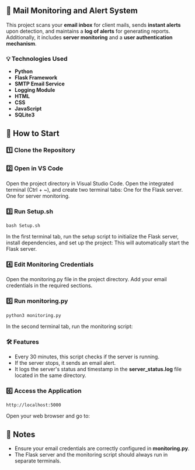 ## 📧 **Mail Monitoring and Alert System**

This project scans your **email inbox** for client mails, sends **instant alerts** upon detection, and maintains a **log of alerts** for generating reports. Additionally, it includes **server monitoring** and a **user authentication mechanism**.

### 💡 **Technologies Used**
- **Python**
- **Flask Framework**
- **SMTP Email Service**
- **Logging Module**
- **HTML**
- **CSS**
- **JavaScript**
- **SQLite3**


## 🚀 **How to Start**

### 1️⃣ **Clone the Repository**

### 2️⃣ **Open in VS Code**
Open the project directory in Visual Studio Code.
Open the integrated terminal (Ctrl + ~), and create two terminal tabs:
One for the Flask server.
One for server monitoring.

### 3️⃣ **Run Setup.sh**
    bash Setup.sh
In the first terminal tab, run the setup script to initialize the Flask server, install dependencies, and set up the project:
This will automatically start the Flask server.

### 4️⃣ **Edit Monitoring Credentials**
Open the monitoring.py file in the project directory.
Add your email credentials in the required sections.

### 5️⃣ **Run monitoring.py**
    python3 monitoring.py
In the second terminal tab, run the monitoring script:


### 🛠️ **Features**
- Every 30 minutes, this script checks if the server is running.
- If the server stops, it sends an email alert.
- It logs the server's status and timestamp in the **server_status.log** file located in the same directory.


### 6️⃣ **Access the Application**
    http://localhost:5000
Open your web browser and go to:
    


## 📌 **Notes**
- Ensure your email credentials are correctly configured in **monitoring.py**.
- The Flask server and the monitoring script should always run in separate terminals.
